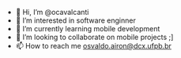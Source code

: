 - 👋 Hi, I’m @ocavalcanti
- 👀 I’m interested in software enginner
- 🌱 I’m currently learning mobile development
- 💞️ I’m looking to collaborate on mobile projects ;]
- 📫 How to reach me osvaldo.airon@dcx.ufpb.br

<!---
ocavalcanti/ocavalcanti is a ✨ special ✨ repository because its `README.md` (this file) appears on your GitHub profile.
You can click the Preview link to take a look at your changes.
--->
